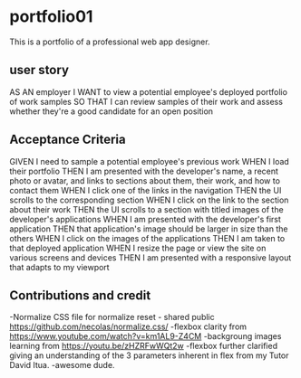 # portfolio01
This is a portfolio of a professional web app designer.

## user story
AS AN employer
I WANT to view a potential employee's deployed portfolio of work samples
SO THAT I can review samples of their work and assess whether they're a good candidate for an open position

## Acceptance Criteria
GIVEN I need to sample a potential employee's previous work
WHEN I load their portfolio
THEN I am presented with the developer's name, a recent photo or avatar, and links to sections about them, their work, and how to contact them
WHEN I click one of the links in the navigation
THEN the UI scrolls to the corresponding section
WHEN I click on the link to the section about their work
THEN the UI scrolls to a section with titled images of the developer's applications
WHEN I am presented with the developer's first application
THEN that application's image should be larger in size than the others
WHEN I click on the images of the applications
THEN I am taken to that deployed application
WHEN I resize the page or view the site on various screens and devices
THEN I am presented with a responsive layout that adapts to my viewport

## Contributions and credit
-Normalize CSS file for normalize reset - shared public https://github.com/necolas/normalize.css/
-flexbox clarity from
https://www.youtube.com/watch?v=km1AL9-Z4CM
-backgroung images learning from
https://youtu.be/zHZRFwWQt2w
-flexbox further clarified giving an understanding of the 3 parameters inherent in flex from my Tutor David Itua. -awesome dude.
